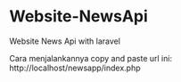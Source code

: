# Website-NewsApi
Website News Api with laravel

Cara menjalankannya copy and paste url ini: http://localhost/newsapp/index.php

